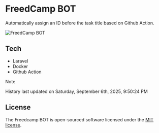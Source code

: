 # FreedCamp BOT

Automatically assign an ID before the task title based on Github Action.

![FreedCamp BOT](https://repository-images.githubusercontent.com/737932867/7d34798b-2680-471c-b089-a78a718d3d6a)

## Tech

- Laravel
- Docker
- Github Action

> [!NOTE]  
> History last updated on Saturday, September 6th, 2025, 9:50:24 PM

## License

The Freedcamp BOT is open-sourced software licensed under the [MIT license](https://opensource.org/licenses/MIT).
